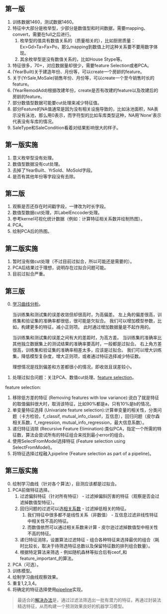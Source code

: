 ## 第一版
1. 训练数据1460，测试数据1460。
2. 特征中大部分是枚举型，少部分是数值型和时间数据，需要mapping、convert，需要在full之后进行。
	1. 枚举型的值具有数值关系的（质量相关的），比如厨房质量：Ex>Gd>Ta>Fa>Po，那么mapping到数值上时这种关系要不要用数字体现。
	2. 其余枚举型是没有数值关系的，比如House Stype等。
3. 特征很多，70+，对应数据量却很少，需要feature Selection或者PCA。
4. (YearBuilt)关于建造年份、月份等，可以create一个房龄的feature。
5. 关于(YrSale,MoSale)销售年份、月份等，可以create一个至今销售时长的feature。
6. (YearRemodAdd)根据改建年份，create是否有改建的feature以及改建后的房龄的feature。
6. 部分数值型数据可能要cut处理来减少特征值。
7. 部分Feature的NA值通常是因为没有相关设施导致的，比如泳池面积，NA表示没有泳池，那么用0表示，而字符型的比如车库类型这种，NA用'None'表示代表没有车库的情况。
8. SaleType和SaleCondition看着对结果影响很大的样子。


## 第一版实施
1. 意义枚举型没有处理。
2. 数值型数据没有cut处理。
3. 去掉了YearBuilt、YrSold、MoSold字段。
4. 是否有其他年份等字段没有去除。


## 第二版
1. 观察是否还存在时间戳字段，一律改为时长字段。
2. 数值型数据cut处理，并LabelEnccoder处理。
3. 参考kernel可视化统计数据（例如：计算特征相关系数并绘制热图）。
4. PCA。
5. 绘制PCA后的热图。

## 第二版实施
1. 暂时没有做cut处理（不过目前过拟合，所以可能还是需要的）。
2. PCA后结果过于理想，说明存在过拟合问题可能。
3. 目前过拟合严重。

## 第三版
0. [学习曲线分析](https://blog.csdn.net/aliceyangxi1987/article/details/73598857)。
	
	当训练集和测试集的误差收敛但却很高时，为高偏差。 
	左上角的偏差很高，训练集和验证集的准确率都很低，很可能是欠拟合。 
	我们可以增加模型参数，比如，构建更多的特征，减小正则项。 
	此时通过增加数据量是不起作用的。

	当训练集和测试集的误差之间有大的差距时，为高方差。 
	当训练集的准确率比其他独立数据集上的测试结果的准确率要高时，一般都是过拟合。 
	右上角方差很高，训练集和验证集的准确率相差太多，应该是过拟合。 
	我们可以增大训练集，降低模型复杂度，增大正则项，或者通过特征选择减少特征数。

	理想情况是找到偏差和方差都很小的情况，即收敛且误差较小。

1. 处理过拟合问题：关注PCA、数值cut处理、[feature selection](https://www.cnblogs.com/stevenlk/p/6543628.html#%E7%A7%BB%E9%99%A4%E4%BD%8E%E6%96%B9%E5%B7%AE%E7%9A%84%E7%89%B9%E5%BE%81-removing-features-with-low-variance)。

feature selection:
1. 移除低方差的特征 (Removing features with low variance):说白了就是特征的取值偏斜很大时，取消该特征，比如90%都是a，只有10%是b的情况。
2. 单变量特征选择 (Univariate feature selection):计算单变量的相关性，分类问题（卡方检验，f_classif, mutual_info_classif，互信息），回归问题（皮尔森相关系数，f_regression, mutual_info_regression，最大信息系数）。
3. 递归特征消除 (Recursive Feature Elimination):类似PCA，指定一个所需的特征数，算法会尝试所有的特征组合来找到最小error的组合。
4. 使用SelectFromModel选择特征 (Feature selection using SelectFromModel)。
5. 将特征选择过程融入pipeline (Feature selection as part of a pipeline)。

## 第三版实施
0. 绘制学习曲线（针对各个算法），目测应该都是过拟合。
1. PCA前做特征选择。
	1. 过滤偏斜特征（针对所有特征） - 过滤掉偏斜厉害的特征（观察是否会过滤掉数值型特征）。
	2. 回归问题的过滤可以选[相关系数](http://scikit-learn.org/stable/auto_examples/feature_selection/plot_f_test_vs_mi.html#sphx-glr-auto-examples-feature-selection-plot-f-test-vs-mi-py) - 过滤掉低相关的特征。
		1. 我们特征中很多都不是线性关系（非数值） - 互信息过滤非线性特征中相关性不高的特征。
		2. 而数值依然可以通过相关系数来计算 - 皮尔逊过滤掉数值型中相关性不高的特征。
	3. 递归特征消除，设置算法过滤特征 - 组合各种特征来选择最优的组合（耗时比较长，取决于待筛选特征总数以及保留特征数的排列组合数量）。
	4. 根据特定算法来筛选 - 例如随机森林等拟合后有ceof_和feature_important_的算法。
2. PCA（可选）。
3. 训练模型。
4. 绘制学习曲线观察效果。
5. 重复1,2,3,4。
6. 将确定的特征选择使用[pipeline](https://www.jianshu.com/p/9c2c8c8ef42d)实现。

> 最适合的[解决办法](https://www.jianshu.com/p/f485dc676e1c)是，通过过滤法筛选出一批有潜力的特征，再通过封装法精选特征，从而构建一个预测效果良好的机器学习模型。
